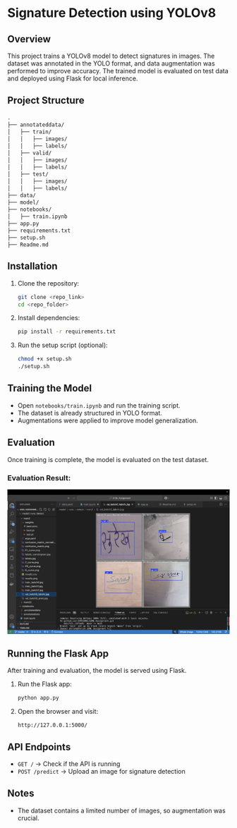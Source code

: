 # Signature Detection using YOLOv8

## Overview
This project trains a YOLOv8 model to detect signatures in images. The dataset was annotated in the YOLO format, and data augmentation was performed to improve accuracy. The trained model is evaluated on test data and deployed using Flask for local inference.

## Project Structure
```
.
├── annotateddata/
│   ├── train/
│   │   ├── images/
│   │   ├── labels/
│   ├── valid/
│   │   ├── images/
│   │   ├── labels/
│   ├── test/
│   │   ├── images/
│   │   ├── labels/
├── data/
├── model/
├── notebooks/
│   ├── train.ipynb
├── app.py
├── requirements.txt
├── setup.sh
├── Readme.md
```

## Installation
1. Clone the repository:
   ```bash
   git clone <repo_link>
   cd <repo_folder>
   ```
2. Install dependencies:
   ```bash
   pip install -r requirements.txt
   ```
3. Run the setup script (optional):
   ```bash
   chmod +x setup.sh
   ./setup.sh
   ```

## Training the Model
- Open `notebooks/train.ipynb` and run the training script.
- The dataset is already structured in YOLO format.
- Augmentations were applied to improve model generalization.

## Evaluation
Once training is complete, the model is evaluated on the test dataset.

### Evaluation Result:
![Evaluation Screenshot](screenshot/1.jpeg)

## Running the Flask App
After training and evaluation, the model is served using Flask.

1. Run the Flask app:
   ```bash
   python app.py
   ```
2. Open the browser and visit:
   ```
   http://127.0.0.1:5000/
   ```

## API Endpoints
- `GET /` → Check if the API is running
- `POST /predict` → Upload an image for signature detection

## Notes
- The dataset contains a limited number of images, so augmentation was crucial.
